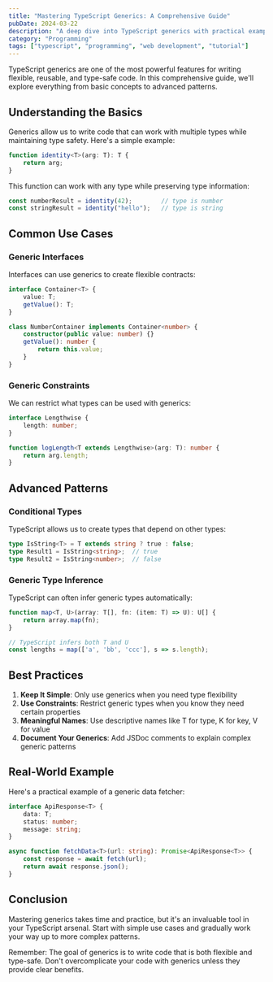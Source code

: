 ```yaml
---
title: "Mastering TypeScript Generics: A Comprehensive Guide"
pubDate: 2024-03-22
description: "A deep dive into TypeScript generics with practical examples and best practices for writing type-safe code."
category: "Programming"
tags: ["typescript", "programming", "web development", "tutorial"]
---
```


TypeScript generics are one of the most powerful features for writing flexible, reusable, and type-safe code. In this comprehensive guide, we'll explore everything from basic concepts to advanced patterns.

## Understanding the Basics

Generics allow us to write code that can work with multiple types while maintaining type safety. Here's a simple example:

```typescript
function identity<T>(arg: T): T {
    return arg;
}
```

This function can work with any type while preserving type information:

```typescript
const numberResult = identity(42);        // type is number
const stringResult = identity("hello");   // type is string
```

## Common Use Cases

### Generic Interfaces

Interfaces can use generics to create flexible contracts:

```typescript
interface Container<T> {
    value: T;
    getValue(): T;
}

class NumberContainer implements Container<number> {
    constructor(public value: number) {}
    getValue(): number {
        return this.value;
    }
}
```

### Generic Constraints

We can restrict what types can be used with generics:

```typescript
interface Lengthwise {
    length: number;
}

function logLength<T extends Lengthwise>(arg: T): number {
    return arg.length;
}
```

## Advanced Patterns

### Conditional Types

TypeScript allows us to create types that depend on other types:

```typescript
type IsString<T> = T extends string ? true : false;
type Result1 = IsString<string>;  // true
type Result2 = IsString<number>;  // false
```

### Generic Type Inference

TypeScript can often infer generic types automatically:

```typescript
function map<T, U>(array: T[], fn: (item: T) => U): U[] {
    return array.map(fn);
}

// TypeScript infers both T and U
const lengths = map(['a', 'bb', 'ccc'], s => s.length);
```

## Best Practices

1. **Keep It Simple**: Only use generics when you need type flexibility
2. **Use Constraints**: Restrict generic types when you know they need certain properties
3. **Meaningful Names**: Use descriptive names like T for type, K for key, V for value
4. **Document Your Generics**: Add JSDoc comments to explain complex generic patterns

## Real-World Example

Here's a practical example of a generic data fetcher:

```typescript
interface ApiResponse<T> {
    data: T;
    status: number;
    message: string;
}

async function fetchData<T>(url: string): Promise<ApiResponse<T>> {
    const response = await fetch(url);
    return await response.json();
}
```

## Conclusion

Mastering generics takes time and practice, but it's an invaluable tool in your TypeScript arsenal. Start with simple use cases and gradually work your way up to more complex patterns.

Remember: The goal of generics is to write code that is both flexible and type-safe. Don't overcomplicate your code with generics unless they provide clear benefits. 